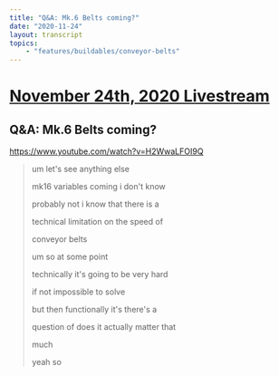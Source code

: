```yaml
---
title: "Q&A: Mk.6 Belts coming?"
date: "2020-11-24"
layout: transcript
topics:
    - "features/buildables/conveyor-belts"
---
```

# [November 24th, 2020 Livestream](../2020-11-24.md)
## Q&A: Mk.6 Belts coming?
https://www.youtube.com/watch?v=H2WwaLFOI9Q
> um let's see anything else
> 
> mk16 variables coming i don't know
> 
> probably not i know that there is a
> 
> technical limitation on the speed of
> 
> conveyor belts
> 
> um so at some point
> 
> technically it's going to be very hard
> 
> if not impossible to solve
> 
> but then functionally it's there's a
> 
> question of does it actually matter that
> 
> much
> 
> yeah so
> 
